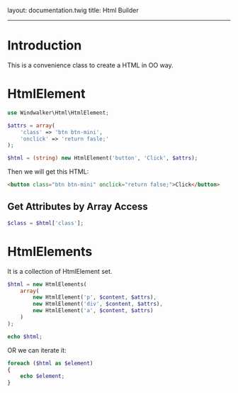 layout: documentation.twig
title: Html Builder

---

# Introduction

This is a convenience class to create a HTML in OO way.

# HtmlElement

``` php
use Windwalker\Html\HtmlElement;

$attrs = array(
    'class' => 'btn btn-mini',
    'onclick' => 'return fasle;'
);

$html = (string) new HtmlElement('button', 'Click', $attrs);
```

Then we will get this HTML:

``` html
<button class="btn btn-mini" onclick="return false;">Click</button>
```

## Get Attributes by Array Access

``` php
$class = $html['class'];
```

# HtmlElements

It is a collection of HtmlElement set.

``` php
$html = new HtmlElements(
    array(
        new HtmlElement('p', $content, $attrs),
        new HtmlElement('div', $content, $attrs),
        new HtmlElement('a', $content, $attrs)
    )
);

echo $html;
```

OR we can iterate it:

``` php
foreach ($html as $element)
{
    echo $element;
}
```


